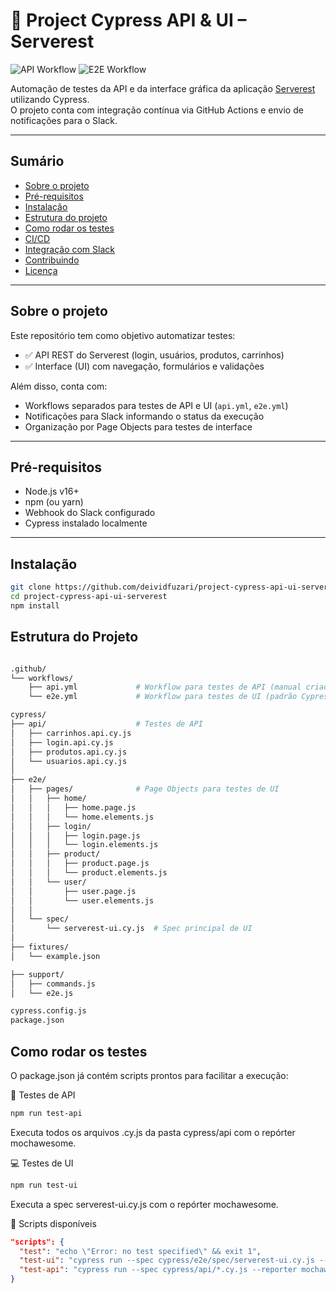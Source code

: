 # 🧪 Project Cypress API & UI – Serverest

![API Workflow](https://github.com/deividfuzari/project-cypress-api-ui-serverest/actions/workflows/api.yml/badge.svg)
![E2E Workflow](https://github.com/deividfuzari/project-cypress-api-ui-serverest/actions/workflows/e2e.yml/badge.svg)

Automação de testes da API e da interface gráfica da aplicação [Serverest](https://serverest.dev/) utilizando Cypress.  
O projeto conta com integração contínua via GitHub Actions e envio de notificações para o Slack.

---

## Sumário

- [Sobre o projeto](#sobre-o-projeto)
- [Pré-requisitos](#pré-requisitos)
- [Instalação](#instalação)
- [Estrutura do projeto](#estrutura-do-projeto)
- [Como rodar os testes](#como-rodar-os-testes)
- [CI/CD](#cicd)
- [Integração com Slack](#integração-com-slack)
- [Contribuindo](#contribuindo)
- [Licença](#licença)


---

## Sobre o projeto

Este repositório tem como objetivo automatizar testes:

- ✅ API REST do Serverest (login, usuários, produtos, carrinhos)
- ✅ Interface (UI) com navegação, formulários e validações

Além disso, conta com:

- Workflows separados para testes de API e UI (`api.yml`, `e2e.yml`)
- Notificações para Slack informando o status da execução
- Organização por Page Objects para testes de interface

---

## Pré-requisitos

- Node.js v16+
- npm (ou yarn)
- Webhook do Slack configurado
- Cypress instalado localmente

---

## Instalação

```bash
git clone https://github.com/deividfuzari/project-cypress-api-ui-serverest.git
cd project-cypress-api-ui-serverest
npm install
```

## Estrutura do Projeto

```bash

.github/
└── workflows/
    ├── api.yml             # Workflow para testes de API (manual criada por mim)
    └── e2e.yml             # Workflow para testes de UI (padrão Cypress.io)

cypress/
├── api/                    # Testes de API
│   ├── carrinhos.api.cy.js
│   ├── login.api.cy.js
│   ├── produtos.api.cy.js
│   └── usuarios.api.cy.js
│
├── e2e/
│   ├── pages/              # Page Objects para testes de UI
│   │   ├── home/
│   │   │   ├── home.page.js
│   │   │   └── home.elements.js
│   │   ├── login/
│   │   │   ├── login.page.js
│   │   │   └── login.elements.js
│   │   ├── product/
│   │   │   ├── product.page.js
│   │   │   └── product.elements.js
│   │   └── user/
│   │       ├── user.page.js
│   │       └── user.elements.js
│   │
│   └── spec/
│       └── serverest-ui.cy.js  # Spec principal de UI
│
├── fixtures/
│   └── example.json

├── support/
│   ├── commands.js
│   └── e2e.js

cypress.config.js
package.json
```

## Como rodar os testes
O package.json já contém scripts prontos para facilitar a execução:

🔌 Testes de API
```bash
npm run test-api
```
Executa todos os arquivos .cy.js da pasta cypress/api com o repórter mochawesome.

💻 Testes de UI
```bash
npm run test-ui
```
Executa a spec serverest-ui.cy.js com o repórter mochawesome.

📂 Scripts disponíveis
```json
"scripts": {
  "test": "echo \"Error: no test specified\" && exit 1",
  "test-ui": "cypress run --spec cypress/e2e/spec/serverest-ui.cy.js --reporter mochawesome",
  "test-api": "cypress run --spec cypress/api/*.cy.js --reporter mochawesome"
}
```

